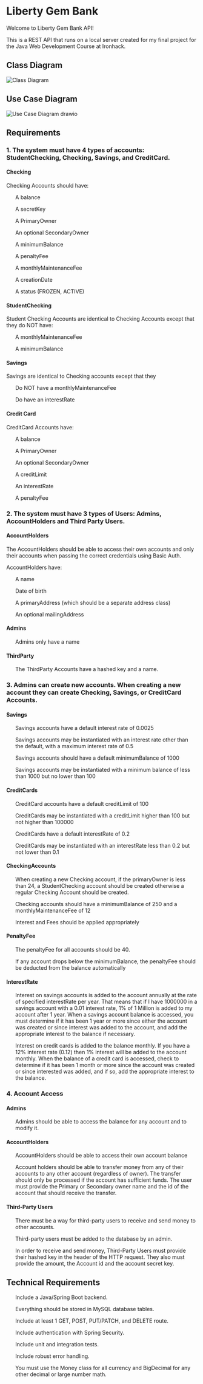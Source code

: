 # Liberty Gem Bank

Welcome to Liberty Gem Bank API!

This is a REST API that runs on a local server created for my final project for the Java Web Development Course at Ironhack.

<h2>Class Diagram</h2>

![Class Diagram](https://user-images.githubusercontent.com/108625085/196240022-c713b314-8a56-44b1-9ac7-1022183c5328.png)

<h2>Use Case Diagram</h2>

![Use Case Diagram drawio](https://user-images.githubusercontent.com/108625085/196437182-24db0acf-618a-4645-9ae1-eb45dbd0b707.png)

<h2>Requirements</h2>


<h3>1. The system must have 4 types of accounts: StudentChecking, Checking, Savings, and CreditCard.</h3>

<h4>Checking</h4>


Checking Accounts should have:

<ul>A balance</ul>
<ul>A secretKey</ul>
<ul>A PrimaryOwner</ul>
<ul>An optional SecondaryOwner</ul>
<ul>A minimumBalance</ul>
<ul>A penaltyFee</ul>
<ul>A monthlyMaintenanceFee</ul>
<ul>A creationDate</ul>
<ul>A status (FROZEN, ACTIVE)</ul>

<h4>StudentChecking</h4>


Student Checking Accounts are identical to Checking Accounts except that they do NOT have:

<ul>A monthlyMaintenanceFee</ul>
<ul>A minimumBalance</ul>

<h4>Savings</h4>


Savings are identical to Checking accounts except that they

<ul>Do NOT have a monthlyMaintenanceFee</ul>
<ul>Do have an interestRate</ul>

<h4>Credit Card</h4>


CreditCard Accounts have:

<ul>A balance</ul>
<ul>A PrimaryOwner</ul>
<ul>An optional SecondaryOwner</ul>
<ul>A creditLimit</ul>
<ul>An interestRate</ul>
<ul>A penaltyFee</ul>

<h3>2. The system must have 3 types of Users: Admins, AccountHolders and Third Party Users.</h3>

<h4>AccountHolders</h4>


The AccountHolders should be able to access their own accounts and only their accounts when passing the correct credentials using Basic Auth. 

AccountHolders have:

<ul>A name</ul>
<ul>Date of birth</ul>
<ul>A primaryAddress (which should be a separate address class)</ul>
<ul>An optional mailingAddress</ul>

<h4>Admins</h4>


<ul>Admins only have a name</ul>


<h4>ThirdParty</h4>


<ul>The ThirdParty Accounts have a hashed key and a name.</ul>


<h3>3. Admins can create new accounts. When creating a new account they can create Checking, Savings, or CreditCard Accounts.</h3>

<h4>Savings</h4>


<ul>Savings accounts have a default interest rate of 0.0025</ul>
<ul>Savings accounts may be instantiated with an interest rate other than the default, with a maximum interest rate of 0.5</ul>
<ul>Savings accounts should have a default minimumBalance of 1000</ul>
<ul>Savings accounts may be instantiated with a minimum balance of less than 1000 but no lower than 100</ul>

<h4>CreditCards</h4>


<ul>CreditCard accounts have a default creditLimit of 100</ul>
<ul>CreditCards may be instantiated with a creditLimit higher than 100 but not higher than 100000</ul>
<ul>CreditCards have a default interestRate of 0.2</ul>
<ul>CreditCards may be instantiated with an interestRate less than 0.2 but not lower than 0.1</ul>

<h4>CheckingAccounts</h4>


<ul>When creating a new Checking account, if the primaryOwner is less than 24, a StudentChecking account should be created otherwise a regular Checking Account should be created.</ul>
<ul>Checking accounts should have a minimumBalance of 250 and a monthlyMaintenanceFee of 12</ul>

<ul>Interest and Fees should be applied appropriately</ul>

<h4>PenaltyFee</h4>


<ul>The penaltyFee for all accounts should be 40.</ul>
<ul>If any account drops below the minimumBalance, the penaltyFee should be deducted from the balance automatically</ul>

<h4>InterestRate</h4>


<ul>Interest on savings accounts is added to the account annually at the rate of specified interestRate per year. That means that if I have 1000000 in a savings account with a 0.01 interest rate, 1% of 1 Million is added to my account after 1 year. When a savings account balance is accessed, you must determine if it has been 1 year or more since either the account was created or since interest was added to the account, and add the appropriate interest to the balance if necessary.</ul>

<ul>Interest on credit cards is added to the balance monthly. If you have a 12% interest rate (0.12) then 1% interest will be added to the account monthly. When the balance of a credit card is accessed, check to determine if it has been 1 month or more since the account was created or since interested was added, and if so, add the appropriate interest to the balance.</ul>


<h3>4. Account Access</h3>

<h4>Admins</h4>


<ul>Admins should be able to access the balance for any account and to modify it.</ul>

<h4>AccountHolders</h4>


<ul>AccountHolders should be able to access their own account balance</ul>
<ul>Account holders should be able to transfer money from any of their accounts to any other account (regardless of owner). The transfer should only be processed if the account has sufficient funds. The user must provide the Primary or Secondary owner name and the id of the account that should receive the transfer.</ul>

<h4>Third-Party Users</h4>


<ul>There must be a way for third-party users to receive and send money to other accounts.</ul>
<ul>Third-party users must be added to the database by an admin.</ul>
<ul>In order to receive and send money, Third-Party Users must provide their hashed key in the header of the HTTP request. They also must provide the amount, the Account id and the account secret key.</ul>

<h2>Technical Requirements</h2>
<ul>Include a Java/Spring Boot backend.</ul>
<ul>Everything should be stored in MySQL database tables.</ul>
<ul>Include at least 1 GET, POST, PUT/PATCH, and DELETE route.</ul>
<ul>Include authentication with Spring Security.</ul>
<ul>Include unit and integration tests.</ul>
<ul>Include robust error handling.</ul>
<ul>You must use the Money class for all currency and BigDecimal for any other decimal or large number math.</ul>
